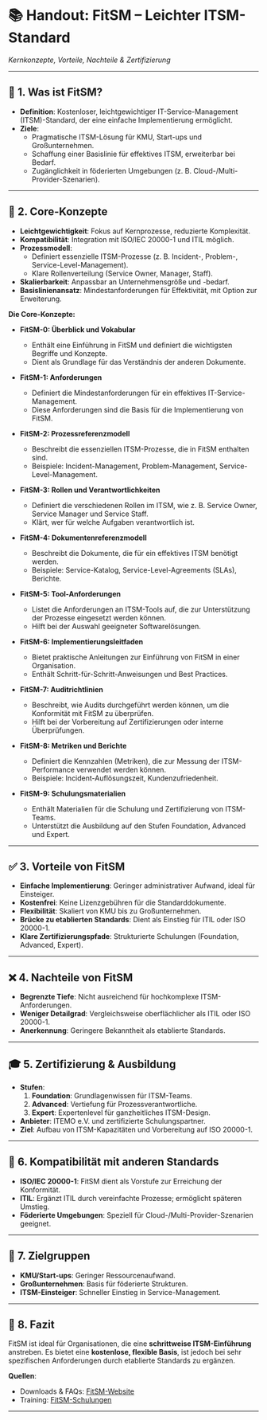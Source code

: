 # 📚 **Handout: FitSM – Leichter ITSM-Standard**  
*Kernkonzepte, Vorteile, Nachteile & Zertifizierung*  

---

## 📌 **1. Was ist FitSM?**  
- **Definition**: Kostenloser, leichtgewichtiger IT-Service-Management (ITSM)-Standard, der eine einfache Implementierung ermöglicht.  
- **Ziele**:  
  - Pragmatische ITSM-Lösung für KMU, Start-ups und Großunternehmen.  
  - Schaffung einer Basislinie für effektives ITSM, erweiterbar bei Bedarf.  
  - Zugänglichkeit in föderierten Umgebungen (z. B. Cloud-/Multi-Provider-Szenarien).  

---

## 🧠 **2. Core-Konzepte**  
- **Leichtgewichtigkeit**: Fokus auf Kernprozesse, reduzierte Komplexität.  
- **Kompatibilität**: Integration mit ISO/IEC 20000-1 und ITIL möglich.  
- **Prozessmodell**:  
  - Definiert essenzielle ITSM-Prozesse (z. B. Incident-, Problem-, Service-Level-Management).  
  - Klare Rollenverteilung (Service Owner, Manager, Staff).  
- **Skalierbarkeit**: Anpassbar an Unternehmensgröße und -bedarf.  
- **Basislinienansatz**: Mindestanforderungen für Effektivität, mit Option zur Erweiterung.  

**Die Core-Konzepte:**

- **FitSM-0: Überblick und Vokabular**  
  - Enthält eine Einführung in FitSM und definiert die wichtigsten Begriffe und Konzepte.  
  - Dient als Grundlage für das Verständnis der anderen Dokumente.  

- **FitSM-1: Anforderungen**  
  - Definiert die Mindestanforderungen für ein effektives IT-Service-Management.  
  - Diese Anforderungen sind die Basis für die Implementierung von FitSM.  

- **FitSM-2: Prozessreferenzmodell**  
  - Beschreibt die essenziellen ITSM-Prozesse, die in FitSM enthalten sind.  
  - Beispiele: Incident-Management, Problem-Management, Service-Level-Management.  

- **FitSM-3: Rollen und Verantwortlichkeiten**  
  - Definiert die verschiedenen Rollen im ITSM, wie z. B. Service Owner, Service Manager und Service Staff.  
  - Klärt, wer für welche Aufgaben verantwortlich ist.  

- **FitSM-4: Dokumentenreferenzmodell**  
  - Beschreibt die Dokumente, die für ein effektives ITSM benötigt werden.  
  - Beispiele: Service-Katalog, Service-Level-Agreements (SLAs), Berichte.  

- **FitSM-5: Tool-Anforderungen**  
  - Listet die Anforderungen an ITSM-Tools auf, die zur Unterstützung der Prozesse eingesetzt werden können.  
  - Hilft bei der Auswahl geeigneter Softwarelösungen.  

- **FitSM-6: Implementierungsleitfaden**  
  - Bietet praktische Anleitungen zur Einführung von FitSM in einer Organisation.  
  - Enthält Schritt-für-Schritt-Anweisungen und Best Practices.  

- **FitSM-7: Auditrichtlinien**  
  - Beschreibt, wie Audits durchgeführt werden können, um die Konformität mit FitSM zu überprüfen.  
  - Hilft bei der Vorbereitung auf Zertifizierungen oder interne Überprüfungen.  

- **FitSM-8: Metriken und Berichte**  
  - Definiert die Kennzahlen (Metriken), die zur Messung der ITSM-Performance verwendet werden können.  
  - Beispiele: Incident-Auflösungszeit, Kundenzufriedenheit.  

- **FitSM-9: Schulungsmaterialien**  
  - Enthält Materialien für die Schulung und Zertifizierung von ITSM-Teams.  
  - Unterstützt die Ausbildung auf den Stufen Foundation, Advanced und Expert.  

---

## ✅ **3. Vorteile von FitSM**  
- **Einfache Implementierung**: Geringer administrativer Aufwand, ideal für Einsteiger.  
- **Kostenfrei**: Keine Lizenzgebühren für die Standarddokumente.  
- **Flexibilität**: Skaliert von KMU bis zu Großunternehmen.  
- **Brücke zu etablierten Standards**: Dient als Einstieg für ITIL oder ISO 20000-1.  
- **Klare Zertifizierungspfade**: Strukturierte Schulungen (Foundation, Advanced, Expert).  

---

## ❌ **4. Nachteile von FitSM**  
- **Begrenzte Tiefe**: Nicht ausreichend für hochkomplexe ITSM-Anforderungen.  
- **Weniger Detailgrad**: Vergleichsweise oberflächlicher als ITIL oder ISO 20000-1.  
- **Anerkennung**: Geringere Bekanntheit als etablierte Standards.  

---

## 🎓 **5. Zertifizierung & Ausbildung**  
- **Stufen**:  
  1. **Foundation**: Grundlagenwissen für ITSM-Teams.  
  2. **Advanced**: Vertiefung für Prozessverantwortliche.  
  3. **Expert**: Expertenlevel für ganzheitliches ITSM-Design.  
- **Anbieter**: ITEMO e.V. und zertifizierte Schulungspartner.  
- **Ziel**: Aufbau von ITSM-Kapazitäten und Vorbereitung auf ISO 20000-1.  

---

## 🔗 **6. Kompatibilität mit anderen Standards**  
- **ISO/IEC 20000-1**: FitSM dient als Vorstufe zur Erreichung der Konformität.  
- **ITIL**: Ergänzt ITIL durch vereinfachte Prozesse; ermöglicht späteren Umstieg.  
- **Föderierte Umgebungen**: Speziell für Cloud-/Multi-Provider-Szenarien geeignet.  

---

## 🎯 **7. Zielgruppen**  
- **KMU/Start-ups**: Geringer Ressourcenaufwand.  
- **Großunternehmen**: Basis für föderierte Strukturen.  
- **ITSM-Einsteiger**: Schneller Einstieg in Service-Management.  

---

## 📝 **8. Fazit**  
FitSM ist ideal für Organisationen, die eine **schrittweise ITSM-Einführung** anstreben. Es bietet eine **kostenlose, flexible Basis**, ist jedoch bei sehr spezifischen Anforderungen durch etablierte Standards zu ergänzen.  

**Quellen**:  
- Downloads & FAQs: [FitSM-Website](https://www.fitsm.eu)  
- Training: [FitSM-Schulungen](https://www.fitsm.eu/training)  

--- 

